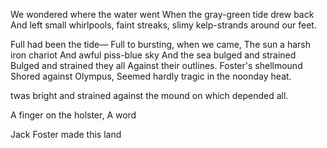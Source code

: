 We wondered where the water went
When the gray-green tide drew back
And left small whirlpools, faint streaks,
slimy kelp-strands around our feet.

Full had been the tide—
Full to bursting, when we came,
The sun a harsh iron chariot
And awful piss-blue sky
And the sea bulged and strained
Bulged and strained they all
Against their outlines.
Foster's shellmound
Shored against Olympus,
Seemed hardly tragic in the noonday heat.

twas bright
and strained against the mound
on which depended all.

A finger on the holster,
A word

Jack Foster made this land
